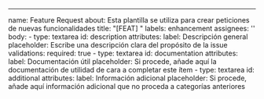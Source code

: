 ---
name: Feature Request
about: Esta plantilla se utiliza para crear peticiones de nuevas funcionalidades
title: "[FEAT] "
labels: enhancement
assignees: ''
body: 
    - type: textarea
      id: description
      attributes:
        label: Descripción general
        placeholder: Escribe una descripción clara del propósito de la issue
      validations:
        required: true
    - type: textarea
      id: documentation
      attributes:
        label: Documentación útil
        placeholder: Si procede, añade aquí la documentación de utilidad de cara a completar este ítem
    - type: textarea
      id: additional
      attributes:
        label: Información adicional
        placeholder: Si procede, añade aquí información adicional que no proceda a categorías anteriores